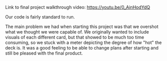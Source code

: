 Link to final project walkthrough video: 
https://youtu.be/0_AinHodYdQ

Our code is fairly standard to run. 

The main problem we had when starting this project was that we overshot what we thought we were capable of. We originally wanted to include visuals of each different card, but that showed to be much too time consuming, so we stuck with a meter depicting the degree of how "hot" the deck is. It was a good feeling to be able to change plans after starting and still be pleased with the final product.  
